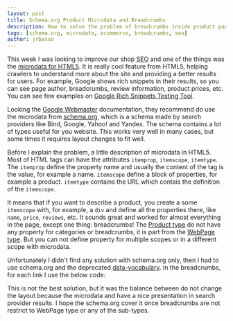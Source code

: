 ```yaml
---
layout: post
title: Schema.org Product Microdata and Breadcrumbs
description: How to solve the problem of breadcrumbs inside product page
tags: [schema.org, microdata, ecommerce, breadcrumbs, seo]
author: jrbasso
---
```


This week I was looking to improve our shop <abbr title="Search Engine Optimization">SEO</abbr> and
one of the things was the [microdata for HTML5](http://www.w3.org/TR/2011/WD-microdata-20110525/).
It is really cool feature from HTML5, helping crawlers to understand more about the site and providing
a better results for users. For example, Google shows rich snippets in their results, so you can see
page author, breadcrumbs, review information, product prices, etc. You can see few examples on
[Google Rich Snippets Testing Tool](http://www.google.com/webmasters/tools/richsnippets).

Looking the [Google Webmaster](http://support.google.com/webmasters/bin/answer.py?hl=en&answer=1211158)
documentation, they recommend do use the microdata from [schema.org](http://schema.org), which is a
schema made by search providers like Bind, Google, Yahoo! and Yandex. The schema contains a lot of types
useful for you website. This works very well in many cases, but some times it requires layout changes to
fit well.

Before I explain the problem, a little description of microdata in HTML5. Most of HTML tags can have the
attributes `itemprop`, `itemscope`, `itemtype`. The `itemprop` define the property name and usually the
content of the tag is the value, for example a name. `itemscope` define a block of properties, for example
a product. `itemtype` contains the URL which contais the definition of the `itemscope`.

It means that if you want to describe a product, you create a some `itemscope` with, for example, a `div`
and define all the properties there, like `name`, `price`, `reviews`, etc. It sounds great and worked for
almost everything in the page, except one thing: breadcrumbs! The [Product type](http://schema.org/Product)
do not have any property for categories or breadcrumbs, it is part from the
[WebPage type](http://schema.org/WebPage). But you can not define property for multiple scopes or in a
different scope with microdata.

Unfortunately I didn't find any solution with schema.org only, then I had to use schema.org and the
deprecated [data-vocabulary](http://www.data-vocabulary.org/). In the breadcrumbs, for each link I use
the below code:

<script type="text/javascript" src="https://gist.github.com/4287cc6dbfefafac8bb2.js"> </script>

This is not the best solution, but it was the balance between do not change the layout because the
microdata and have a nice presentation in search provider results. I hope the schema.org cover it once
breadcrumbs are not restrict to WebPage type or any of the sub-types.
